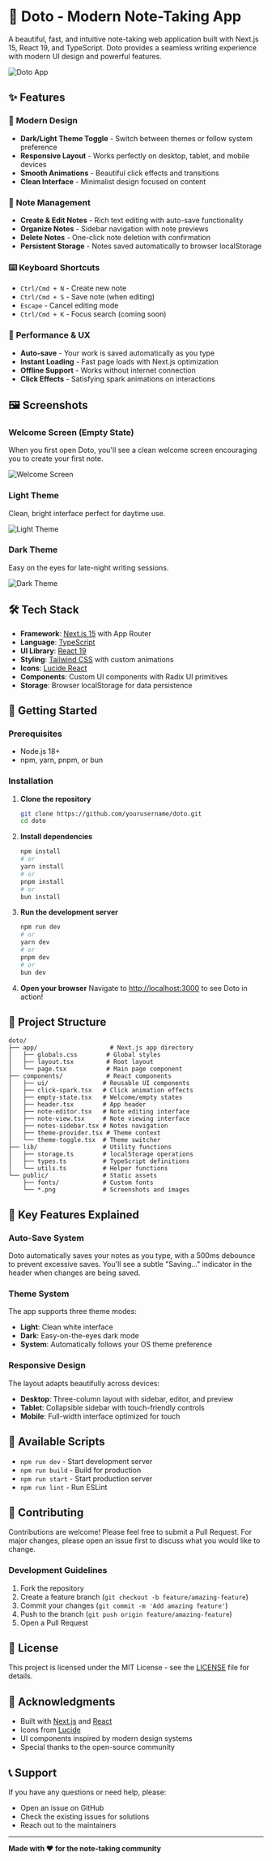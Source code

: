 # 📝 Doto - Modern Note-Taking App

A beautiful, fast, and intuitive note-taking web application built with Next.js 15, React 19, and TypeScript. Doto provides a seamless writing experience with modern UI design and powerful features.

![Doto App](public/dot.png)

## ✨ Features

### 🎨 **Modern Design**
- **Dark/Light Theme Toggle** - Switch between themes or follow system preference
- **Responsive Layout** - Works perfectly on desktop, tablet, and mobile devices
- **Smooth Animations** - Beautiful click effects and transitions
- **Clean Interface** - Minimalist design focused on content

### 📝 **Note Management**
- **Create & Edit Notes** - Rich text editing with auto-save functionality
- **Organize Notes** - Sidebar navigation with note previews
- **Delete Notes** - One-click note deletion with confirmation
- **Persistent Storage** - Notes saved automatically to browser localStorage

### ⌨️ **Keyboard Shortcuts**
- `Ctrl/Cmd + N` - Create new note
- `Ctrl/Cmd + S` - Save note (when editing)
- `Escape` - Cancel editing mode
- `Ctrl/Cmd + K` - Focus search (coming soon)

### 🚀 **Performance & UX**
- **Auto-save** - Your work is saved automatically as you type
- **Instant Loading** - Fast page loads with Next.js optimization
- **Offline Support** - Works without internet connection
- **Click Effects** - Satisfying spark animations on interactions

## 🖼️ Screenshots

### Welcome Screen (Empty State)
When you first open Doto, you'll see a clean welcome screen encouraging you to create your first note.

![Welcome Screen](public/new.png)

### Light Theme
Clean, bright interface perfect for daytime use.

![Light Theme](public/white.png)

### Dark Theme
Easy on the eyes for late-night writing sessions.

![Dark Theme](public/Black.png)

## 🛠️ Tech Stack

- **Framework**: [Next.js 15](https://nextjs.org/) with App Router
- **Language**: [TypeScript](https://www.typescriptlang.org/)
- **UI Library**: [React 19](https://react.dev/)
- **Styling**: [Tailwind CSS](https://tailwindcss.com/) with custom animations
- **Icons**: [Lucide React](https://lucide.dev/)
- **Components**: Custom UI components with Radix UI primitives
- **Storage**: Browser localStorage for data persistence

## 🚀 Getting Started

### Prerequisites
- Node.js 18+ 
- npm, yarn, pnpm, or bun

### Installation

1. **Clone the repository**
   ```bash
   git clone https://github.com/yourusername/doto.git
   cd doto
   ```

2. **Install dependencies**
   ```bash
   npm install
   # or
   yarn install
   # or
   pnpm install
   # or
   bun install
   ```

3. **Run the development server**
   ```bash
   npm run dev
   # or
   yarn dev
   # or
   pnpm dev
   # or
   bun dev
   ```

4. **Open your browser**
   Navigate to [http://localhost:3000](http://localhost:3000) to see Doto in action!

## 📁 Project Structure

```
doto/
├── app/                    # Next.js app directory
│   ├── globals.css        # Global styles
│   ├── layout.tsx         # Root layout
│   └── page.tsx           # Main page component
├── components/            # React components
│   ├── ui/               # Reusable UI components
│   ├── click-spark.tsx   # Click animation effects
│   ├── empty-state.tsx   # Welcome/empty states
│   ├── header.tsx        # App header
│   ├── note-editor.tsx   # Note editing interface
│   ├── note-view.tsx     # Note viewing interface
│   ├── notes-sidebar.tsx # Notes navigation
│   ├── theme-provider.tsx # Theme context
│   └── theme-toggle.tsx  # Theme switcher
├── lib/                  # Utility functions
│   ├── storage.ts        # localStorage operations
│   ├── types.ts          # TypeScript definitions
│   └── utils.ts          # Helper functions
└── public/               # Static assets
    ├── fonts/            # Custom fonts
    └── *.png             # Screenshots and images
```

## 🎯 Key Features Explained

### Auto-Save System
Doto automatically saves your notes as you type, with a 500ms debounce to prevent excessive saves. You'll see a subtle "Saving..." indicator in the header when changes are being saved.

### Theme System
The app supports three theme modes:
- **Light**: Clean white interface
- **Dark**: Easy-on-the-eyes dark mode
- **System**: Automatically follows your OS theme preference

### Responsive Design
The layout adapts beautifully across devices:
- **Desktop**: Three-column layout with sidebar, editor, and preview
- **Tablet**: Collapsible sidebar with touch-friendly controls
- **Mobile**: Full-width interface optimized for touch

## 🔧 Available Scripts

- `npm run dev` - Start development server
- `npm run build` - Build for production
- `npm run start` - Start production server
- `npm run lint` - Run ESLint

## 🤝 Contributing

Contributions are welcome! Please feel free to submit a Pull Request. For major changes, please open an issue first to discuss what you would like to change.

### Development Guidelines
1. Fork the repository
2. Create a feature branch (`git checkout -b feature/amazing-feature`)
3. Commit your changes (`git commit -m 'Add amazing feature'`)
4. Push to the branch (`git push origin feature/amazing-feature`)
5. Open a Pull Request

## 📄 License

This project is licensed under the MIT License - see the [LICENSE](LICENSE) file for details.

## 🙏 Acknowledgments

- Built with [Next.js](https://nextjs.org/) and [React](https://react.dev/)
- Icons from [Lucide](https://lucide.dev/)
- UI components inspired by modern design systems
- Special thanks to the open-source community

## 📞 Support

If you have any questions or need help, please:
- Open an issue on GitHub
- Check the existing issues for solutions
- Reach out to the maintainers

---

**Made with ❤️ for the note-taking community**
